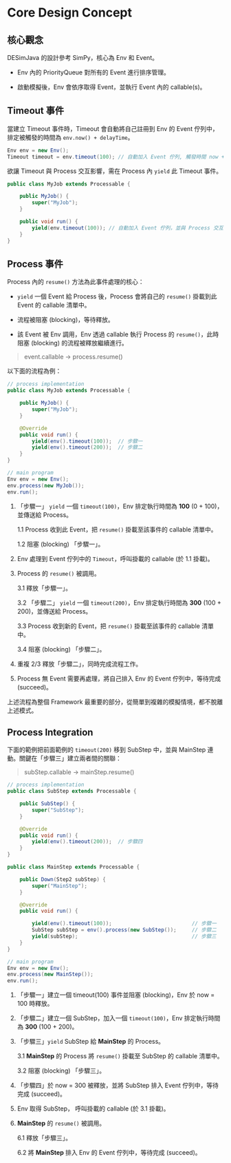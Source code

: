 Core Design Concept
===

## 核心觀念
DESimJava 的設計參考 SimPy，核心為 Env 和 Event。

* Env 內的 PriorityQueue 對所有的 Event 進行排序管理。
  
* 啟動模擬後，Env 會依序取得 Event，並執行 Event 內的 callable(s)。

## Timeout 事件

當建立 Timeout 事件時，Timeout 會自動將自己註冊到 Env 的 Event 佇列中，排定被觸發的時間為 `env.now() + delayTime`。

```java
Env env = new Env();
Timeout timeout = env.timeout(100); // 自動加入 Event 佇列, 觸發時間 now + 100。
```

欲讓 Timeout 與 Process 交互影響，需在 Process 內 `yield` 此 Timeout 事件。 

```java
public class MyJob extends Processable {

    public MyJob() {
        super("MyJob");
    }

    public void run() {
        yield(env.timeout(100)); // 自動加入 Event 佇列，並與 Process 交互影響。
    }
}
```


## Process 事件

Process 內的 `resume()` 方法為此事件處理的核心：

* `yield` 一個 Event 給 Process 後，Process 會將自己的 `resume()` 掛載到此 Event 的 callable 清單中。

* 流程被阻塞 (blocking)，等待釋放。

* 該 Event 被 Env 調用，Env 透過 callable 執行 Process 的 `resume()`，此時阻塞 (blocking) 的流程被釋放繼續進行。

> event.callable -> process.resume()

以下面的流程為例：

```java
// process implementation
public class MyJob extends Processable {

    public MyJob() {
        super("MyJob");
    }

    @Override
    public void run() {
        yield(env().timeout(100));  // 步驟一
        yield(env().timeout(200));  // 步驟二
    }
}

// main program
Env env = new Env();
env.process(new MyJob());
env.run();
```

1. 「步驟一」 `yield` 一個 `timeout(100)`，Env 排定執行時間為 __100__ (0 + 100)，並傳送給 Process。
   
   1.1 Process 收到此 Event，把 `resume()` 掛載至該事件的 callable 清單中。
   
   1.2 阻塞 (blocking) 「步驟一」。

2. Env 處理到 Event 佇列中的 `Timeout`，呼叫掛載的 callable (於 1.1 掛載)。
   
3. Process 的 `resume()` 被調用。

   3.1 釋放「步驟一」。

   3.2 「步驟二」 `yield` 一個 `timeout(200)`，Env 排定執行時間為 __300__ (100 + 200)，並傳送給 Process。
   
   3.3  Process 收到新的 Event，把 `resume()` 掛載至該事件的 callable 清單中。
   
   3.4 阻塞 (blocking) 「步驟二」。

4. 重複 2/3 釋放「步驟二」，同時完成流程工作。

5. Process 無 Event 需要再處理，將自己排入 Env 的 Event 佇列中，等待完成 (succeed)。


上述流程為整個 Framework 最重要的部分，從簡單到複雜的模擬情境，都不脫離上述模式。


## Process Integration

下面的範例把前面範例的 `timeout(200)` 移到 SubStep 中，並與 MainStep 連動。關鍵在「步驟三」建立兩者間的關聯：

> subStep.callable -> mainStep.resume()


```java
// process implementation
public class SubStep extends Processable {

    public SubStep() {
        super("SubStep");
    }

    @Override
    public void run() {
        yield(env().timeout(200));  // 步驟四
    }
}

public class MainStep extends Processable {

    public Down(Step2 subStep) {
        super("MainStep");
    }

    @Override
    public void run() {

        yield(env().timeout(100));                          // 步驟一
        SubStep subStep = env().process(new SubStep());     // 步驟二
        yield(subStep);                                     // 步驟三
    }
}

// main program
Env env = new Env();
env.process(new MainStep());
env.run();
```

1. 「步驟一」建立一個 timeout(100) 事件並阻塞 (blocking)，Env 於 now = 100 時釋放。

2. 「步驟二」建立一個 SubStep，加入一個 `timeout(100)`，Env 排定執行時間為 __300__ (100 + 200)。

3. 「步驟三」`yield` SubStep 給 __MainStep__ 的 Process。
   
   3.1 __MainStep__ 的 Process 將 `resume()` 掛載至 SubStep 的 callable 清單中。
   
   3.2 阻塞 (blocking) 「步驟三」。


4. 「步驟四」於 now = 300 被釋放，並將 SubStep 排入 Event 佇列中，等待完成 (succeed)。

5. Env 取得 SubStep， 呼叫掛載的 callable (於 3.1 掛載)。

6. __MainStep__ 的 `resume()` 被調用。

   6.1 釋放「步驟三」。

   6.2 將 __MainStep__ 排入 Env 的 Event 佇列中，等待完成 (succeed)。
